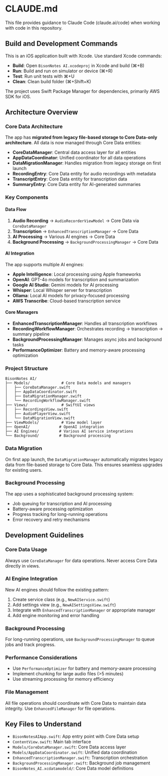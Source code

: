 # CLAUDE.md

This file provides guidance to Claude Code (claude.ai/code) when working with code in this repository.

## Build and Development Commands

This is an iOS application built with Xcode. Use standard Xcode commands:

- **Build**: Open `BisonNotes AI.xcodeproj` in Xcode and build (⌘+B)
- **Run**: Build and run on simulator or device (⌘+R)
- **Test**: Run unit tests with ⌘+U
- **Clean**: Clean build folder (⌘+Shift+K)

The project uses Swift Package Manager for dependencies, primarily AWS SDK for iOS.

## Architecture Overview

### Core Data Architecture
The app has **migrated from legacy file-based storage to Core Data-only architecture**. All data is now managed through Core Data entities:

- **CoreDataManager**: Central data access layer for all entities
- **AppDataCoordinator**: Unified coordinator for all data operations
- **DataMigrationManager**: Handles migration from legacy storage on first launch
- **RecordingEntry**: Core Data entity for audio recordings with metadata
- **TranscriptEntry**: Core Data entity for transcription data
- **SummaryEntry**: Core Data entity for AI-generated summaries

### Key Components

#### Data Flow
1. **Audio Recording** → `AudioRecorderViewModel` → Core Data via `CoreDataManager`
2. **Transcription** → `EnhancedTranscriptionManager` → Core Data
3. **AI Processing** → Various AI engines → Core Data
4. **Background Processing** → `BackgroundProcessingManager` → Core Data

#### AI Integration
The app supports multiple AI engines:
- **Apple Intelligence**: Local processing using Apple frameworks
- **OpenAI**: GPT-4o models for transcription and summarization
- **Google AI Studio**: Gemini models for AI processing
- **Whisper**: Local Whisper server for transcription
- **Ollama**: Local AI models for privacy-focused processing
- **AWS Transcribe**: Cloud-based transcription service

#### Core Managers
- **EnhancedTranscriptionManager**: Handles all transcription workflows
- **RecordingWorkflowManager**: Orchestrates recording → transcription → summary pipeline
- **BackgroundProcessingManager**: Manages async jobs and background tasks
- **PerformanceOptimizer**: Battery and memory-aware processing optimization

### Project Structure
```
BisonNotes AI/
├── Models/              # Core Data models and managers
│   ├── CoreDataManager.swift
│   ├── AppDataCoordinator.swift
│   ├── DataMigrationManager.swift
│   └── RecordingWorkflowManager.swift
├── Views/               # SwiftUI views
│   ├── RecordingsView.swift
│   ├── AudioPlayerView.swift
│   └── DataMigrationView.swift
├── ViewModels/          # View model layer
├── OpenAI/             # OpenAI integration
├── AI Engines/         # Various AI service integrations
└── Background/         # Background processing
```

### Data Migration
On first app launch, the `DataMigrationManager` automatically migrates legacy data from file-based storage to Core Data. This ensures seamless upgrades for existing users.

### Background Processing
The app uses a sophisticated background processing system:
- Job queuing for transcription and AI processing
- Battery-aware processing optimization
- Progress tracking for long-running operations
- Error recovery and retry mechanisms

## Development Guidelines

### Core Data Usage
Always use `CoreDataManager` for data operations. Never access Core Data directly in views.

### AI Engine Integration
New AI engines should follow the existing pattern:
1. Create service class (e.g., `NewAIService.swift`)
2. Add settings view (e.g., `NewAISettingsView.swift`)
3. Integrate with `EnhancedTranscriptionManager` or appropriate manager
4. Add engine monitoring and error handling

### Background Processing
For long-running operations, use `BackgroundProcessingManager` to queue jobs and track progress.

### Performance Considerations
- Use `PerformanceOptimizer` for battery and memory-aware processing
- Implement chunking for large audio files (>5 minutes)
- Use streaming processing for memory efficiency

### File Management
All file operations should coordinate with Core Data to maintain data integrity. Use `EnhancedFileManager` for file operations.

## Key Files to Understand

- `BisonNotesAIApp.swift`: App entry point with Core Data setup
- `ContentView.swift`: Main tab interface
- `Models/CoreDataManager.swift`: Core Data access layer
- `Models/AppDataCoordinator.swift`: Unified data coordination
- `EnhancedTranscriptionManager.swift`: Transcription orchestration
- `BackgroundProcessingManager.swift`: Background job management
- `BisonNotes_AI.xcdatamodeld/`: Core Data model definitions